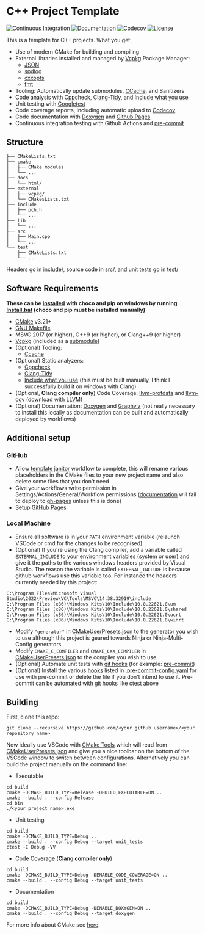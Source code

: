 # C++ Project Template

[![Continuous Integration](https://github.com/Onimuru/__Template/actions/workflows/continuous-integration.yml/badge.svg)](https://github.com/Onimuru/__Template/actions/workflows/continuous-integration.yml)
[![Documentation](https://svgshare.com/i/vaA.svg)](https://onimuru.github.io/__Template/)
[![Codecov](https://codecov.io/gh/Onimuru/__Template/branch/main/graph/badge.svg?token=Z2CFXJ9IGL)](https://codecov.io/gh/Onimuru/__Template)
[![License](https://camo.githubusercontent.com/890acbdcb87868b382af9a4b1fac507b9659d9bf/68747470733a2f2f696d672e736869656c64732e696f2f62616467652f6c6963656e73652d4d49542d626c75652e737667)](./LICENSE)


This is a template for C++ projects. What you get:

- Use of modern CMake for building and compiling
- External libraries installed and managed by [Vcpkg](https://github.com/microsoft/vcpkg) Package Manager:
  - [JSON](https://github.com/nlohmann/json)
  - [spdlog](https://github.com/gabime/spdlog)
  - [cxxopts](https://github.com/jarro2783/cxxopts)
  - [fmt](https://github.com/fmtlib/fmt)
- Tooling: Automatically update submodules, [CCache](https://ccache.dev/), and Sanitizers
- Code analysis with [Cppcheck](https://sourceforge.net/p/cppcheck/wiki/Home/), [Clang-Tidy](https://clang.llvm.org/extra/clang-tidy/), and [Include what you use](https://include-what-you-use.org/)
- Unit testing with [Googletest](https://github.com/google/googletest)
- Code coverage reports, including automatic upload to [Codecov](https://codecov.io)
- Code documentation with [Doxygen](https://doxygen.nl/) and [Github Pages](https://onimuru.github.io/__Template/)
- Continuous integration testing with Github Actions and [pre-commit](https://pre-commit.com/)

## Structure

``` text
├── CMakeLists.txt
├── cmake
│   ├── CMake modules
│   └── ...
├── docs
│   └── html/
├── external
│   ├── vcpkg/
│   └── CMakesLists.txt
├── include
│   ├── pch.h
│   └── ...
├── lib
│   └── ...
├── src
│   ├── Main.cpp
│   └── ...
└── test
    ├── CMakeLists.txt
    └── ...
```

Headers go in [include/](include/), source code in [src/](src/), and unit tests go in [test/](test/)

## Software Requirements

**These can be [installed](tools/__Setup/) with choco and pip on windows by running [Install.bat](tools/__Setup/Install.bat) (choco and pip must be installed manually)**

- [CMake](https://cmake.org/download/) v3.21+
- [GNU Makefile](https://ftp.gnu.org/gnu/make/)
- MSVC 2017 (or higher), G++9 (or higher), or Clang++9 (or higher)
- [Vcpkg](https://vcpkg.io/en/getting-started) (included as a [submodule](external/vcpkg/))
- (Optional) Tooling:
  - [Ccache](https://ccache.dev/download.html)
- (Optional) Static analyzers:
  - [Cppcheck](https://cppcheck.sourceforge.io/)
  - [Clang-Tidy](https://releases.llvm.org/download.html)
  - [Include what you use](https://include-what-you-use.org/downloads/) (this must be built manually, I think I successfully build it on windows with Clang)
- (Optional, **Clang compiler only**) Code Coverage: [llvm-profdata](https://llvm.org/docs/CommandGuide/llvm-profdata.html) and [llvm-cov](https://llvm.org/docs/CommandGuide/llvm-cov.html) (download with [LLVM](https://releases.llvm.org/download.html))
- (Optional) Documentation: [Doxygen](https://www.doxygen.nl/download.html) and [Graphviz](https://graphviz.org/download/) (not really necessary to install this locally as documentation can be built and automatically deployed by workflows)

## Additional setup

### GitHub

- Allow [template janitor](.github/workflows/template-janitor.yml) workflow to complete, this will rename various placeholders in the CMake files to your new project name and also delete some files that you don't need
- Give your workflows write permission in Settings/Actions/General/Workflow permissions ([documentation](.github/workflows/documentation.yml) will fail to deploy to [gh-pages](https://github.com/Onimuru/__Template/tree/gh-pages) unless this is done)
- Setup [GitHub Pages](https://docs.github.com/en/pages/quickstart)

### Local Machine

- Ensure all software is in your `PATH` environment variable (relaunch VSCode or cmd for the changes to be recognised)
- (Optional) If you're using the Clang compiler, add a variable called `EXTERNAL_INCLUDE` to your environment variables (system or user) and give it the paths to the various windows headers provided by Visual Studio. The reason the variable is called `EXTERNAL_INCLUDE` is because github workflows use this variable too. For instance the headers currently needed by this project:
```shell
C:\Program Files\Microsoft Visual Studio\2022\Preview\VC\Tools\MSVC\14.38.32919\include
C:\Program Files (x86)\Windows Kits\10\Include\10.0.22621.0\um
C:\Program Files (x86)\Windows Kits\10\Include\10.0.22621.0\shared
C:\Program Files (x86)\Windows Kits\10\Include\10.0.22621.0\ucrt
C:\Program Files (x86)\Windows Kits\10\Include\10.0.22621.0\winrt
```
- Modify `"generator"` in [CMakeUserPresets.json](CMakeUserPresets.json#L11) to the generator you wish to use although this project is geared towards Ninja or Ninja-Multi-Config generators
- Modify `CMAKE_C_COMPILER` and `CMAKE_CXX_COMPILER` in [CMakeUserPresets.json](CMakeUserPresets.json#L23) to the compiler you wish to use
- (Optional) Automate unit tests with [git hooks](https://www.redhat.com/sysadmin/git-hooks) (for example: [pre-commit](tools/__Setup/pre-commit))
- (Optional) Install the various [hooks](https://pre-commit.com/hooks.html) listed in [.pre-commit-config.yaml](.pre-commit-config.yaml) for use with pre-commit or delete the file if you don't intend to use it. Pre-commit can be automated with git hooks like ctest above

## Building

First, clone this repo:

```shell
git clone --recursive https://github.com/<your github username>/<your repository name>
```

Now ideally use VSCode with [CMake Tools](https://marketplace.visualstudio.com/items?itemName=ms-vscode.cmake-tools) which will read from [CMakeUserPresets.json](CMakeUserPresets.json) and give you a nice toolbar on the bottom of the VSCode window to switch between configurations. Alternatively you can build the project manually on the command line:

- Executable

```shell
cd build
cmake -DCMAKE_BUILD_TYPE=Release -DBUILD_EXECUTABLE=ON ..
cmake --build . --config Release
cd bin
./<your project name>.exe
```

- Unit testing

```shell
cd build
cmake -DCMAKE_BUILD_TYPE=Debug ..
cmake --build . --config Debug --target unit_tests
ctest -C Debug -VV
```

- Code Coverage (**Clang compiler only**)

```shell
cd build
cmake -DCMAKE_BUILD_TYPE=Debug -DENABLE_CODE_COVERAGE=ON ..
cmake --build . --config Debug --target unit_tests
```

- Documentation

```shell
cd build
cmake -DCMAKE_BUILD_TYPE=Debug -DENABLE_DOXYGEN=ON ..
cmake --build . --config Debug --target doxygen
```

For more info about CMake see [here](./README_cmake.md).
